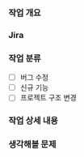 ### 작업 개요

### Jira

### 작업 분류
- [ ] 버그 수정
- [ ] 신규 기능
- [ ] 프로젝트 구조 변경

### 작업 상세 내용

### 생각해볼 문제

